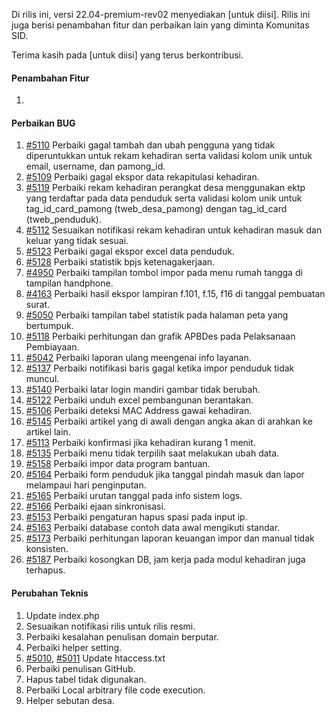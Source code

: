 Di rilis ini, versi 22.04-premium-rev02 menyediakan [untuk diisi]. Rilis ini juga berisi penambahan fitur dan perbaikan lain yang diminta Komunitas SID.

Terima kasih pada [untuk diisi] yang terus berkontribusi.

#### Penambahan Fitur
1. 


#### Perbaikan BUG

1. [#5110](https://github.com/OpenSID/OpenSID/issues/5110) Perbaiki gagal tambah dan ubah pengguna yang tidak diperuntukkan untuk rekam kehadiran serta validasi kolom unik untuk email, username, dan pamong_id.
2. [#5109](https://github.com/OpenSID/OpenSID/issues/5109) Perbaiki gagal ekspor data rekapitulasi kehadiran.
3. [#5119](https://github.com/OpenSID/OpenSID/issues/5119) Perbaiki rekam kehadiran perangkat desa menggunakan ektp yang terdaftar pada data penduduk serta validasi kolom unik untuk tag_id_card_pamong (tweb_desa_pamong) dengan tag_id_card (tweb_penduduk).
4. [#5112](https://github.com/OpenSID/OpenSID/issues/5112) Sesuaikan notifikasi rekam kehadiran untuk kehadiran masuk dan keluar yang tidak sesuai.
5. [#5123](https://github.com/OpenSID/OpenSID/issues/5123) Perbaiki gagal ekspor excel data penduduk.
6. [#5128](https://github.com/OpenSID/OpenSID/issues/5128) Perbaiki statistik bpjs ketenagakerjaan.
7. [#4950](https://github.com/OpenSID/OpenSID/issues/4950) Perbaiki tampilan tombol impor pada menu rumah tangga di tampilan handphone.
8. [#4163](https://github.com/OpenSID/OpenSID/issues/4163) Perbaiki hasil ekspor lampiran f.101, f.15, f16 di tanggal pembuatan surat.
9. [#5050](https://github.com/OpenSID/OpenSID/issues/5050) Perbaiki tampilan tabel statistik pada halaman peta yang bertumpuk.
10. [#5118](https://github.com/OpenSID/OpenSID/issues/5118) Perbaiki perhitungan dan grafik APBDes pada Pelaksanaan Pembiayaan.
11. [#5042](https://github.com/OpenSID/OpenSID/issues/5042) Perbaiki laporan ulang meengenai info layanan.
12. [#5137](https://github.com/OpenSID/OpenSID/issues/5137) Perbaiki notifikasi baris gagal ketika impor penduduk tidak muncul.
13. [#5140](https://github.com/OpenSID/OpenSID/issues/5140) Perbaiki latar login mandiri gambar tidak berubah.
14. [#5122](https://github.com/OpenSID/OpenSID/issues/5122) Perbaiki unduh excel pembangunan berantakan.
15. [#5106](https://github.com/OpenSID/OpenSID/issues/5106) Perbaiki deteksi MAC Address gawai kehadiran.
16. [#5145](https://github.com/OpenSID/OpenSID/issues/5145) Perbaiki artikel yang di awali dengan angka akan di arahkan ke artikel lain.
17. [#5113](https://github.com/OpenSID/OpenSID/issues/5113) Perbaiki konfirmasi jika kehadiran kurang 1 menit.
18. [#5135](https://github.com/OpenSID/OpenSID/issues/5135) Perbaiki menu tidak terpilih saat melakukan ubah data.
19. [#5158](https://github.com/OpenSID/OpenSID/issues/5158) Perbaiki impor data program bantuan.
20. [#5164](https://github.com/OpenSID/OpenSID/issues/5164) Perbaiki form penduduk jika tanggal pindah masuk dan lapor melampaui hari penginputan.
21. [#5165](https://github.com/OpenSID/OpenSID/issues/5165) Perbaiki urutan tanggal pada info sistem logs.
22. [#5166](https://github.com/OpenSID/OpenSID/issues/5166) Perbaiki ejaan sinkronisasi.
23. [#5153](https://github.com/OpenSID/OpenSID/issues/5153) Perbaiki pengaturan hapus spasi pada input ip.
24. [#5163](https://github.com/OpenSID/OpenSID/issues/5163) Perbaiki database contoh data awal mengikuti standar.
25. [#5173](https://github.com/OpenSID/OpenSID/issues/5173) Perbaiki perhitungan laporan keuangan impor dan manual tidak konsisten.
26. [#5187](https://github.com/OpenSID/OpenSID/issues/5187) Perbaiki kosongkan DB, jam kerja pada modul kehadiran juga terhapus.

#### Perubahan Teknis

1. Update index.php
2. Sesuaikan notifikasi rilis untuk rilis resmi.
3. Perbaiki kesalahan penulisan domain berputar.
4. Perbaiki helper setting.
5. [#5010](https://github.com/OpenSID/OpenSID/pull/5010), [#5011](https://github.com/OpenSID/OpenSID/pull/5011) Update htaccess.txt
6. Perbaiki penulisan GitHub.
7. Hapus tabel tidak digunakan.
8. Perbaiki Local arbitrary file code execution.
9. Helper sebutan desa.

